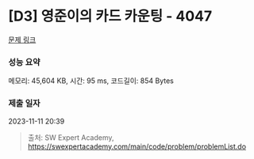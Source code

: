 # [D3] 영준이의 카드 카운팅 - 4047 

[문제 링크](https://swexpertacademy.com/main/code/problem/problemDetail.do?contestProbId=AWIsY84KEPMDFAWN) 

### 성능 요약

메모리: 45,604 KB, 시간: 95 ms, 코드길이: 854 Bytes

### 제출 일자

2023-11-11 20:39



> 출처: SW Expert Academy, https://swexpertacademy.com/main/code/problem/problemList.do